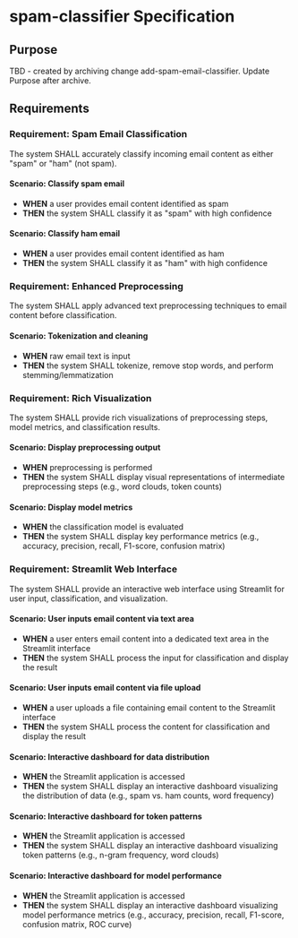 # spam-classifier Specification

## Purpose
TBD - created by archiving change add-spam-email-classifier. Update Purpose after archive.
## Requirements
### Requirement: Spam Email Classification
The system SHALL accurately classify incoming email content as either "spam" or "ham" (not spam).

#### Scenario: Classify spam email
- **WHEN** a user provides email content identified as spam
- **THEN** the system SHALL classify it as "spam" with high confidence

#### Scenario: Classify ham email
- **WHEN** a user provides email content identified as ham
- **THEN** the system SHALL classify it as "ham" with high confidence

### Requirement: Enhanced Preprocessing
The system SHALL apply advanced text preprocessing techniques to email content before classification.

#### Scenario: Tokenization and cleaning
- **WHEN** raw email text is input
- **THEN** the system SHALL tokenize, remove stop words, and perform stemming/lemmatization

### Requirement: Rich Visualization
The system SHALL provide rich visualizations of preprocessing steps, model metrics, and classification results.

#### Scenario: Display preprocessing output
- **WHEN** preprocessing is performed
- **THEN** the system SHALL display visual representations of intermediate preprocessing steps (e.g., word clouds, token counts)

#### Scenario: Display model metrics
- **WHEN** the classification model is evaluated
- **THEN** the system SHALL display key performance metrics (e.g., accuracy, precision, recall, F1-score, confusion matrix)

### Requirement: Streamlit Web Interface
The system SHALL provide an interactive web interface using Streamlit for user input, classification, and visualization.

#### Scenario: User inputs email content via text area
- **WHEN** a user enters email content into a dedicated text area in the Streamlit interface
- **THEN** the system SHALL process the input for classification and display the result

#### Scenario: User inputs email content via file upload
- **WHEN** a user uploads a file containing email content to the Streamlit interface
- **THEN** the system SHALL process the content for classification and display the result

#### Scenario: Interactive dashboard for data distribution
- **WHEN** the Streamlit application is accessed
- **THEN** the system SHALL display an interactive dashboard visualizing the distribution of data (e.g., spam vs. ham counts, word frequency)

#### Scenario: Interactive dashboard for token patterns
- **WHEN** the Streamlit application is accessed
- **THEN** the system SHALL display an interactive dashboard visualizing token patterns (e.g., n-gram frequency, word clouds)

#### Scenario: Interactive dashboard for model performance
- **WHEN** the Streamlit application is accessed
- **THEN** the system SHALL display an interactive dashboard visualizing model performance metrics (e.g., accuracy, precision, recall, F1-score, confusion matrix, ROC curve)


